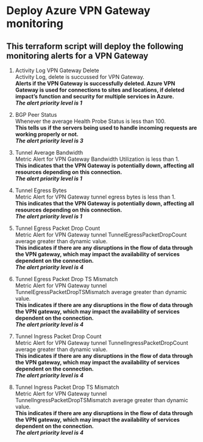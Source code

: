 # Deploy Azure VPN Gateway monitoring
## This terraform script will deploy the following monitoring alerts for a VPN Gateway

1. Activity Log VPN Gateway Delete  
Activity Log, delete is succussed for VPN Gateway.  
**Alerts if the VPN Gateway is successfully deleted. Azure VPN Gateway is used for connections to sites and locations, if deleted impact’s function and security for multiple services in Azure.**  
***The alert priority level is 1***  

2. BGP Peer Status  
Whenever the average Health Probe Status is less than 100.  
**This tells us if the servers being used to handle incoming requests are working properly or not.**  
***The alert priority level is 3***  

3. Tunnel Average Bandwidth  
Metric Alert for VPN Gateway Bandwidth Utilization is less than 1.  
**This indicates that the VPN Gateway is potentially down, affecting all resources depending on this connection.**  
***The alert priority level is 1***  

4. Tunnel Egress Bytes  
Metric Alert for VPN Gateway tunnel egress bytes is less than 1.  
**This indicates that the VPN Gateway is potentially down, affecting all resources depending on this connection.**  
***The alert priority level is 1*** 

5. Tunnel Egress Packet Drop Count  
Metric Alert for VPN Gateway tunnel TunnelEgressPacketDropCount average greater than dynamic value.  
**This indicates if there are any disruptions in the flow of data through the VPN gateway, which may impact the availability of services dependent on the connection.**  
***The alert priority level is 4*** 

6. Tunnel Egress Packet Drop TS Mismatch  
Metric Alert for VPN Gateway tunnel TunnelEgressPacketDropTSMismatch average greater than dynamic value.  
**This indicates if there are any disruptions in the flow of data through the VPN gateway, which may impact the availability of services dependent on the connection.**  
***The alert priority level is 4*** 

7. Tunnel Ingress Packet Drop Count  
Metric Alert for VPN Gateway tunnel TunnelIngressPacketDropCount average greater than dynamic value.  
**This indicates if there are any disruptions in the flow of data through the VPN gateway, which may impact the availability of services dependent on the connection.**  
***The alert priority level is 4*** 

8. Tunnel Ingress Packet Drop TS Mismatch  
Metric Alert for VPN Gateway tunnel TunnelIngressPacketDropTSMismatch average greater than dynamic value.  
**This indicates if there are any disruptions in the flow of data through the VPN gateway, which may impact the availability of services dependent on the connection.**  
***The alert priority level is 4*** 
